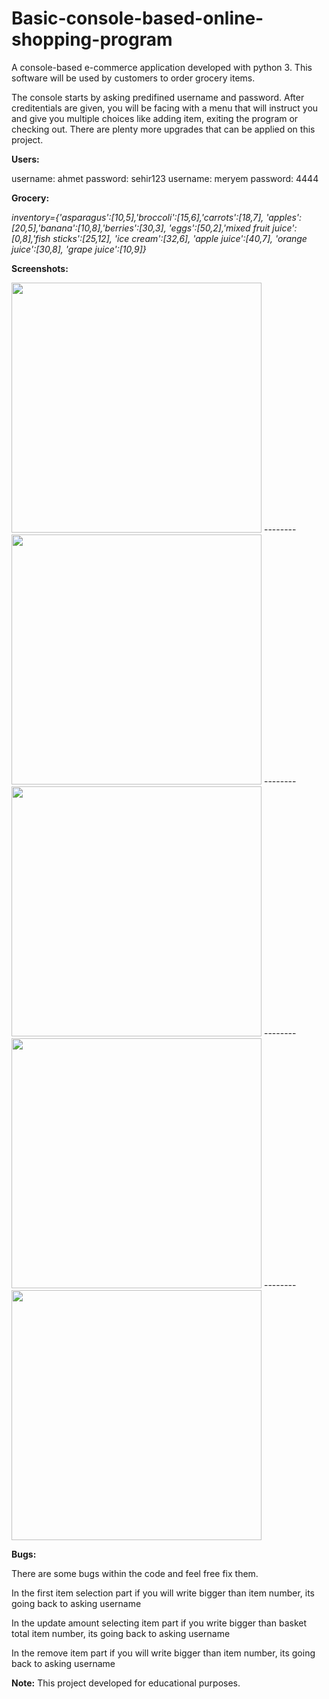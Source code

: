 # Basic-console-based-online-shopping-program
 A console-based e-commerce application developed with python 3. This software will be used by customers to order grocery items.

The console starts by asking predifined username and password. After creditentials are given, you will be facing with a menu that will instruct you and give you multiple choices like adding item, exiting the program or checking out. There are plenty more upgrades that can be applied on this project.

__Users:__

username: ahmet password: sehir123
username: meryem password: 4444

__Grocery:__

*inventory={'asparagus':[10,5],'broccoli':[15,6],'carrots':[18,7],
'apples':[20,5],'banana':[10,8],'berries':[30,3],
'eggs':[50,2],'mixed fruit juice':[0,8],'fish sticks':[25,12],
'ice cream':[32,6], 'apple juice':[40,7], 'orange juice':[30,8],
'grape juice':[10,9]}*

__Screenshots:__

<img src="https://user-images.githubusercontent.com/43733194/76306286-adb48100-62d7-11ea-9b0b-5fad4ae70f63.png" width="400">
--------
<img src="https://user-images.githubusercontent.com/43733194/76306289-aee5ae00-62d7-11ea-9546-82b4027ce7b5.png" width="400">
--------
<img src="https://user-images.githubusercontent.com/43733194/76306292-b016db00-62d7-11ea-861e-0fb6e5ec8743.png" width="400">
--------
<img src="https://user-images.githubusercontent.com/43733194/76306297-b2793500-62d7-11ea-92b5-8c0b02fa6396.png" width="400">
--------
<img src="https://user-images.githubusercontent.com/43733194/76306299-b311cb80-62d7-11ea-8bc1-e2a41e1b4c1e.png" width="400">

__Bugs:__

There are some bugs within the code and feel free fix them.

In the first item selection part if you will write bigger than item number, its going back to asking username

In the update amount selecting item part if you write bigger than basket total item number, its going back to asking username

In the remove item part if you will write bigger than item number, its going back to asking username

__Note:__
This project developed for educational purposes.
